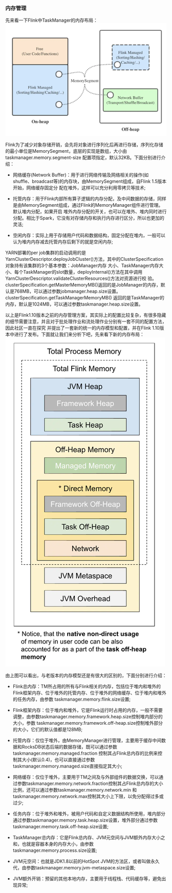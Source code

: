 ### 内存管理

先来看一下Flink中TaskManager的内存布局：
![TaskManager内存布局](../images/memorymanage.png "TaskManager内存布局")

Flink为了减少对象存储开销，会先将对象进行序列化后再进行存储，序列化存储的最小单位是MemorySegment，底层的实现是数组，大小由taskmanager.memory.segment-size
配置项指定，默认32KB。下面分别进行介绍：
  * 网络缓存(Network Buffer)：用于进行网络传输及网络相关的操作(如shuffle、broadcast等)的内存块，由MemorySegment组成，自Flink 1.5版本开始，网络缓存固定分
  配在堆外，这样可以充分利用零拷贝等技术;

  * 托管内存：用于Flink内部所有算子逻辑的内存分配，及中间数据的存储，同样是由MemorySegment组成，通过Flink的MemoryManager组件进行管理。默认堆内分配，如果开启
  堆外内存分配的开关，也可以在堆外、堆内同时进行分配。相比于Spark，它没有对存储内存和执行内存进行区分，所以也更加的灵活;

  * 空闲内存：实际上用于存储用户代码和数据结构，固定分配在堆内，一般可以认为堆内内存减去托管内存后剩下的就是空闲内存;

YARN部署的per job集群的启动调用的是YarnClusterDescriptor.deployJobCluster()方法，其中的ClusterSpecification对象持有该集群的3个基本参数：JobManager内存
大小、TaskManager内存大小、每个TaskManager的slot数量，deployInternal()方法在其中调用YarnClusterDescriptor.validateClusterResources()方法对资源进行校
验。clusterSpecification.getMasterMemoryMB()返回的是JobManager的内存，默认是768MB，可以通过参数jobmanager.heap.size设置。clusterSpecification.getTaskManagerMemoryMB()
返回的是TaskManager的内存，默认是1024MB，可以通过参数taskmanager.heap.size设置。

以上是Flink1.10版本之前的内存管理方案，其实际上的配置比较复杂，有很多隐藏的细节需要注意，并且对于批处理作业和流处理作业分别有一套不同的配置方法，因此社区一直在探究
并提出了一套新的统一的内存模型和配置，并在Flink 1.10版本中进行了发布。下面就让我们来分析下吧，先来看下新的内存布局：
![新版TaskManager内存布局](../images/memorynew.png "新版TaskManager内存布局")

由上图可以看出，与老版本的内存模型还是有很大的区别的，下面分别进行介绍：
  * Flink总内存：TM所占用的所有与Flink相关的内存，包括位于堆内和堆外的Flink框架内存、位于堆外的托管内存、位于堆外的网络缓存、位于堆内和堆外的任务内存，由参数
  taskmanager.memory.flink.size设置;

  * Flink框架内存：位于堆内和堆外，它是Flink运行时占用的内存，一般不需要调整，由参数taskmanager.memory.framework.heap.size控制堆内部分的大小，参数
  taskmanager.memory.framework.off-heap.size控制堆外部分的大小，它们的默认值都是128MB;

  * 托管内存：仅位于堆外，由MemoryManager进行管理，主要用于缓存中间数据和RocksDB状态后端的数据存储，既可以通过参数taskmanager.memory.managed.fraction
  控制其占Flink总内存的比例来控制其大小(默认0.4)，也可以直接通过参数taskmanager.memory.managed.size直接指定其大小;

  * 网络缓存：仅位于堆外，主要用于TM之间及与外部组件的数据交换，可以通过参数taskmanager.memory.network.fraction控制其占Flink总内存的大小比例，还可以通过参数taskmanager.memory.network.min
  和taskmanager.memory.network.max控制其大小上下限，以免分配得过多或过少;

  * 任务内存：位于堆外和堆外，被用户代码和自定义数据结构所使用，堆内部分通过参数taskmanager.memory.task.heap.size设置，堆外部分通过参数taskmanager.memory.task.off-heap.size设置;

  * TaskManager总内存：它是Flink总内存、JVM元空间与JVM额外内存大小之和，也就是容器本身的内存大小，由参数taskmanager.memory.process.size设置;

  * JVM元空间：也就是JDK1.8以前的HotSpot JVM的方法区，或者叫做永久代，由参数taskmanager.memory.jvm-metaspace.size设置;

  * JVM额外开销：预留的其他本地内存，主要用于线程栈、代码缓存等，避免出现异常;

